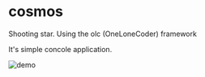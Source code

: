 # cosmos
Shooting star. Using the olc (OneLoneCoder) framework

It's simple concole application.

![demo](demo.gif)

